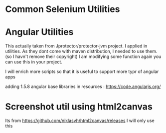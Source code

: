 # Common Selenium Utilities

# Angular Utilities

This actually taken from Jprotector/protector-jvm project. 
I applied in utilities. 
As they dont come with maven distribution, I needed to use them. (so I havn't remove their copyright)
I am modifying some function again you can use this in your project. 

I will enrich more scripts so that it is useful to support more typr of angular apps

adding 1.5.8 angular base libraries in resources :  https://code.angularjs.org/


# Screenshot util using html2canvas
Its from https://github.com/niklasvh/html2canvas/releases
I will only use this 